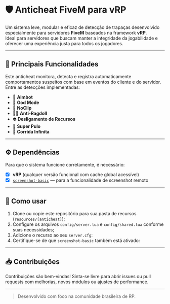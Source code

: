 # 🛡️ Anticheat FiveM para vRP

Um sistema leve, modular e eficaz de detecção de trapaças desenvolvido especialmente para servidores **FiveM** baseados na framework **vRP**.  
Ideal para servidores que buscam manter a integridade da jogabilidade e oferecer uma experiência justa para todos os jogadores.

---

## 🚀 Principais Funcionalidades

Este anticheat monitora, detecta e registra automaticamente comportamentos suspeitos com base em eventos do cliente e do servidor. Entre as detecções implementadas:

- 🎯 **Aimbot**
- 💉 **God Mode**
- 🛫 **NoClip**
- 🧍‍♂️ **Anti-Ragdoll**
- ⛔ **Desligamento de Recursos**
- 🦸 **Super Pulo**
- 🏃 **Corrida Infinita**

---

## ⚙️ Dependências

Para que o sistema funcione corretamente, é necessário:

- [x] **vRP** (qualquer versão funcional com cache global acessível)
- [x] [`screenshot-basic`](https://github.com/citizenfx/screenshot-basic) — para a funcionalidade de screenshot remoto

---

## 📌 Como usar

1. Clone ou copie este repositório para sua pasta de recursos (`resources/[anticheat]`);
2. Configure os arquivos `config/server.lua` e `config/shared.lua` conforme suas necessidades;
3. Adicione o recurso ao seu `server.cfg`:
4. Certifique-se de que `screenshot-basic` também está ativado:

---

## 📥 Contribuições

Contribuições são bem-vindas! Sinta-se livre para abrir issues ou pull requests com melhorias, novos módulos ou ajustes de performance.

---

> Desenvolvido com foco na comunidade brasileira de RP.
